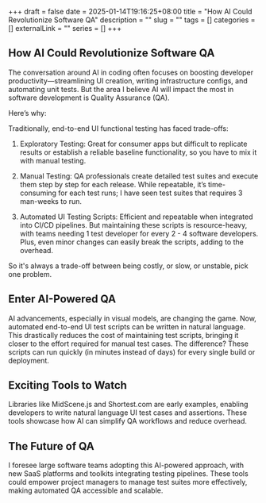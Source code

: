 +++ 
draft = false
date = 2025-01-14T19:16:25+08:00
title = "How AI Could Revolutionize Software QA"
description = ""
slug = "" 
tags = []
categories = []
externalLink = ""
series = []
+++

## How AI Could Revolutionize Software QA

The conversation around AI in coding often focuses on boosting developer productivity—streamlining UI creation, writing infrastructure configs, and automating unit tests. But the area I believe AI will impact the most in software development is Quality Assurance (QA).


Here’s why:


Traditionally, end-to-end UI functional testing has faced trade-offs:


1. Exploratory Testing: Great for consumer apps but difficult to replicate results or establish a reliable baseline functionality, so you have to mix it with manual testing.


2. Manual Testing: QA professionals create detailed test suites and execute them step by step for each release. While repeatable, it’s time-consuming for each test runs; I have seen test suites that requires 3 man-weeks to run.


3. Automated UI Testing Scripts: Efficient and repeatable when integrated into CI/CD pipelines. But maintaining these scripts is resource-heavy, with teams needing 1 test developer for every 2 - 4 software developers. Plus, even minor changes can easily break the scripts, adding to the overhead.


So it's always a trade-off between being costly, or slow, or unstable, pick one problem.


## Enter AI-Powered QA


AI advancements, especially in visual models, are changing the game. Now, automated end-to-end UI test scripts can be written in natural language. This drastically reduces the cost of maintaining test scripts, bringing it closer to the effort required for manual test cases. The difference? These scripts can run quickly (in minutes instead of days) for every single build or deployment.


## Exciting Tools to Watch


Libraries like MidScene.js and Shortest.com are early examples, enabling developers to write natural language UI test cases and assertions. These tools showcase how AI can simplify QA workflows and reduce overhead.


## The Future of QA


I foresee large software teams adopting this AI-powered approach, with new SaaS platforms and toolkits integrating testing pipelines. These tools could empower project managers to manage test suites more effectively, making automated QA accessible and scalable.

